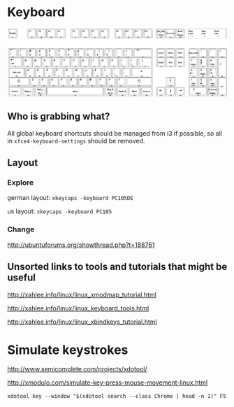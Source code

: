 # Keyboard

![generic 104](pc104-keycodes.png)

## Who is grabbing what?

All global keyboard shortcuts should be managed from i3 if possible, so all in `xfce4-keyboard-settings` should be removed. 

## Layout

### Explore

german layout: `xkeycaps -keyboard PC105DE`

us layout: `xkeycaps -keyboard PC105`

### Change

http://ubuntuforums.org/showthread.php?t=188761

## Unsorted links to tools and tutorials that might be useful

http://xahlee.info/linux/linux_xmodmap_tutorial.html

http://xahlee.info/linux/linux_keyboard_tools.html

http://xahlee.info/linux/linux_xbindkeys_tutorial.html

# Simulate keystrokes

http://www.semicomplete.com/projects/xdotool/

http://xmodulo.com/simulate-key-press-mouse-movement-linux.html

    xdotool key --window "$(xdotool search --class Chrome | head -n 1)" F5
